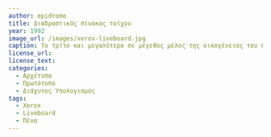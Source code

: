 ```yaml
---
author: epidrome
title: Διαδραστικός πίνακας τοίχου 
year: 1992 
image_url: /images/xerox-liveboard.jpg
caption: Το τρίτο και μεγαλύτερο σε μέγεθος μέλος της οικογένειας του διάχυτου υπολογισμού του Xerox PARC είναι το Liveboard, το οποίο στην βασική του εκδοχή βασίζεται στην είσοδο με πένα και προσομοιώνει τις λειτουργίες των σημειώσεων και της παρουσίασης σε μια μεγάλη οθόνη τοίχου. 
license_url: 
license_text: 
categories:
  - Αρχέτυπα 
  - Πρωτότυπο
  - Διάχυτος Υπολογισμός 
tags:
  - Xerox
  - Liveboard
  - Πένα
---
```

